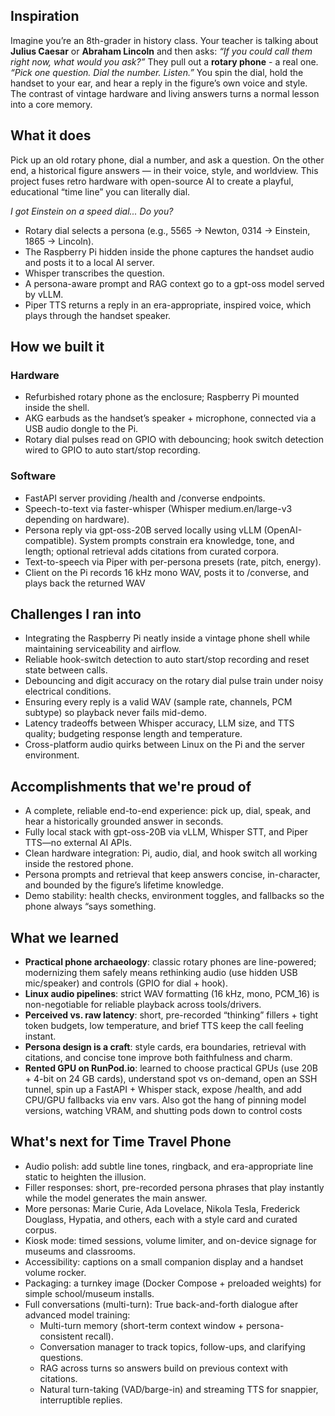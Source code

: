 ## Inspiration
Imagine you’re an 8th-grader in history class. Your teacher is talking about **Julius Caesar** or **Abraham Lincoln** and then asks: _“If you could call them right now, what would you ask?”_
They pull out a **rotary phone** - a real one. _“Pick one question. Dial the number. Listen.”_
You spin the dial, hold the handset to your ear, and hear a reply in the figure’s own voice and style. The contrast of vintage hardware and living answers turns a normal lesson into a core memory.

## What it does
Pick up an old rotary phone, dial a number, and ask a question. On the other end, a historical figure answers — in their voice, style, and worldview. This project fuses retro hardware with open-source AI to create a playful, educational “time line” you can literally dial.

_I got Einstein on a speed dial... Do you?_

- Rotary dial selects a persona (e.g., 5565 → Newton, 0314 → Einstein, 1865 → Lincoln).
- The Raspberry Pi hidden inside the phone captures the handset audio and posts it to a local AI server.
- Whisper transcribes the question.
-  A persona-aware prompt and RAG context go to a gpt-oss model served by vLLM.
- Piper TTS returns a reply in an era-appropriate, inspired voice, which plays through the handset speaker.

## How we built it
### Hardware
- Refurbished rotary phone as the enclosure; Raspberry Pi mounted inside the shell.
-  AKG earbuds as the handset’s speaker + microphone, connected via a USB audio dongle to the Pi.
- Rotary dial pulses read on GPIO with debouncing; hook switch detection wired to GPIO to auto start/stop recording.

### Software
- FastAPI server providing /health and /converse endpoints.
- Speech-to-text via faster-whisper (Whisper medium.en/large-v3 depending on hardware).
- Persona reply via gpt-oss-20B served locally using vLLM (OpenAI-compatible). System prompts constrain era knowledge, tone, and length; optional retrieval adds citations from curated corpora.
- Text-to-speech via Piper with per-persona presets (rate, pitch, energy).
- Client on the Pi records 16 kHz mono WAV, posts it to /converse, and plays back the returned WAV

## Challenges I ran into

- Integrating the Raspberry Pi neatly inside a vintage phone shell while maintaining serviceability and airflow.
- Reliable hook-switch detection to auto start/stop recording and reset state between calls.
- Debouncing and digit accuracy on the rotary dial pulse train under noisy electrical conditions.
- Ensuring every reply is a valid WAV (sample rate, channels, PCM subtype) so playback never fails mid-demo.
- Latency tradeoffs between Whisper accuracy, LLM size, and TTS quality; budgeting response length and temperature.
- Cross-platform audio quirks between Linux on the Pi and the server environment.

## Accomplishments that we're proud of

- A complete, reliable end-to-end experience: pick up, dial, speak, and hear a historically grounded answer in seconds.
- Fully local stack with gpt-oss-20B via vLLM, Whisper STT, and Piper TTS—no external AI APIs.
- Clean hardware integration: Pi, audio, dial, and hook switch all working inside the restored phone.
- Persona prompts and retrieval that keep answers concise, in-character, and bounded by the figure’s lifetime knowledge.
- Demo stability: health checks, environment toggles, and fallbacks so the phone always “says something.

## What we learned
- **Practical phone archaeology**: classic rotary phones are line-powered; modernizing them safely means rethinking audio (use hidden USB mic/speaker) and controls (GPIO for dial + hook).
- **Linux audio pipelines**: strict WAV formatting (16 kHz, mono, PCM_16) is non-negotiable for reliable playback across tools/drivers.
- **Perceived vs. raw latency**: short, pre-recorded “thinking” fillers + tight token budgets, low temperature, and brief TTS keep the call feeling instant.
- **Persona design is a craft**: style cards, era boundaries, retrieval with citations, and concise tone improve both faithfulness and charm.
- **Rented GPU on RunPod.io**: learned to choose practical GPUs (use 20B + 4-bit on 24 GB cards), understand spot vs on-demand, open an SSH tunnel, spin up a FastAPI + Whisper stack, expose /health, and add CPU/GPU fallbacks via env vars. Also got the hang of pinning model versions, watching VRAM, and shutting pods down to control costs

## What's next for Time Travel Phone
- Audio polish: add subtle line tones, ringback, and era-appropriate line static to heighten the illusion.
- Filler responses: short, pre-recorded persona phrases that play instantly while the model generates the main answer.
- More personas: Marie Curie, Ada Lovelace, Nikola Tesla, Frederick Douglass, Hypatia, and others, each with a style card and curated corpus.
- Kiosk mode: timed sessions, volume limiter, and on-device signage for museums and classrooms.
- Accessibility: captions on a small companion display and a handset volume rocker.
- Packaging: a turnkey image (Docker Compose + preloaded weights) for simple school/museum installs.
- Full conversations (multi-turn): True back-and-forth dialogue after advanced model training:
   - Multi-turn memory (short-term context window + persona-consistent recall).
   - Conversation manager to track topics, follow-ups, and clarifying questions.
   - RAG across turns so answers build on previous context with citations.
   - Natural turn-taking (VAD/barge-in) and streaming TTS for snappier, interruptible replies.